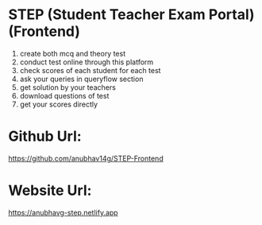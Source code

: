 # STEP (Student Teacher Exam Portal) (Frontend)
1. create both mcq and theory test
2. conduct test online through this platform
3. check scores of each student for each test
4. ask your queries in queryflow section
5. get solution by your teachers
6. download questions of test
7. get your scores directly

# Github Url: 
https://github.com/anubhav14g/STEP-Frontend

# Website Url: 
https://anubhavg-step.netlify.app